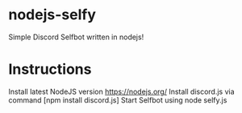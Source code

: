 # nodejs-selfy
Simple Discord Selfbot written in nodejs!

# Instructions
Install latest NodeJS version https://nodejs.org/
Install discord.js via command [npm install discord.js]
Start Selfbot using node selfy.js
